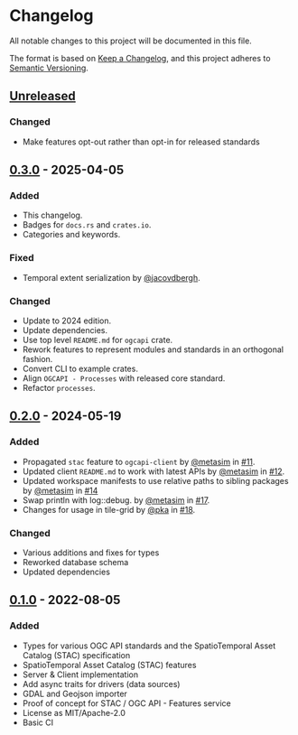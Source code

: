 # Changelog

All notable changes to this project will be documented in this file.

The format is based on [Keep a Changelog](https://keepachangelog.com/en/1.1.0/),
and this project adheres to [Semantic Versioning](https://semver.org/spec/v2.0.0.html).

## [Unreleased]

### Changed

- Make features opt-out rather than opt-in for released standards

## [0.3.0] - 2025-04-05

### Added

- This changelog.
- Badges for `docs.rs` and `crates.io`.
- Categories and keywords.

### Fixed

- Temporal extent serialization by [@jacovdbergh](https://github.com/jacovdbergh).

### Changed

- Update to 2024 edition.
- Update dependencies.
- Use top level `README.md` for `ogcapi` crate.
- Rework features to represent modules and standards in an orthogonal fashion.
- Convert CLI to example crates.
- Align `OGCAPI - Processes` with released core standard.
- Refactor `processes`.

## [0.2.0] - 2024-05-19

### Added
* Propagated `stac` feature to `ogcapi-client` by [@metasim](https://github.com/metasim) in [#11](https://github.com/georust/ogcapi/pull/11).
* Updated client `README.md` to work with latest APIs by [@metasim](https://github.com/metasim) in [#12](https://github.com/georust/ogcapi/pull/12).
* Updated workspace manifests to use relative paths to sibling packages by [@metasim](https://github.com/metasim) in [#14](https://github.com/georust/ogcapi/pull/14)
* Swap println with log::debug. by [@metasim](https://github.com/metasim) in [#17](https://github.com/georust/ogcapi/pull/17).
* Changes for usage in tile-grid by [@pka](https://github.com/pka) in [#18](https://github.com/georust/ogcapi/pull/18).


### Changed
- Various additions and fixes for types
- Reworked database schema
- Updated dependencies

## [0.1.0] - 2022-08-05

### Added

- Types for various OGC API standards and the SpatioTemporal Asset Catalog (STAC) specification
- SpatioTemporal Asset Catalog (STAC) features
- Server & Client implementation
- Add async traits for drivers (data sources)
- GDAL and Geojson importer
- Proof of concept for STAC / OGC API - Features service
- License as MIT/Apache-2.0
- Basic CI


[unreleased]: https://github.com/georust/ogcapi/compare/v0.3.0...HEAD
[0.3.0]: https://github.com/georust/ogcapi/compare/v0.2.0...v0.3.0
[0.2.0]: https://github.com/georust/ogcapi/compare/v0.1.0...v0.2.0
[0.1.0]: https://github.com/georust/ogcapi/releases/tag/v0.1.0
